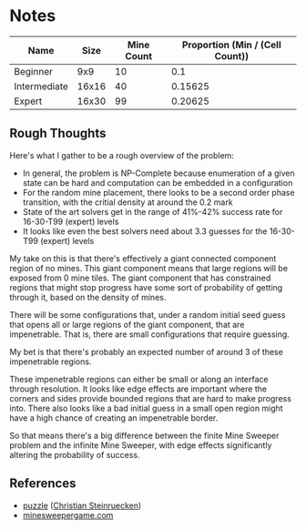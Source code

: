Notes
===

| Name | Size | Mine Count | Proportion (Min / (Cell Count)) |
|------|------|------------|------------|
| Beginner | 9x9 | 10 |  0.1 |
| Intermediate | 16x16 | 40 | 0.15625 |
| Expert | 16x30 | 99 | 0.20625 |

Rough Thoughts
---

Here's what I gather to be a rough overview of the problem:

* In general, the problem is NP-Complete because enumeration of a given
  state can be hard and computation can be embedded in a configuration
* For the random mine placement, there looks to be a second order phase
  transition, with the critial density at around the 0.2 mark
* State of the art solvers get in the range of 41%-42% success rate for
  16-30-T99 (expert) levels
* It looks like even the best solvers need about 3.3 guesses for the 16-30-T99 (expert)
  levels

My take on this is that there's effectively a giant connected component region
of no mines.
This giant component means that large regions will be exposed from 0 mine tiles.
The giant component that has constrained regions that might stop progress have
some sort of probability of getting through it, based on the density of mines.

There will be some configurations that, under a random initial seed guess that
opens all or large regions of the giant component, that are impenetrable.
That is, there are small configurations that require guessing.

My bet is that there's probably an expected number of around 3 of these impenetrable
regions.

These impenetrable regions can either be small or along an interface through resolution.
It looks like edge effects are important where the corners and sides provide bounded
regions that are hard to make progress into.
There also looks like a bad initial guess in a small open region might have a high
chance of creating an impenetrable border.

So that means there's a big difference between the finite Mine Sweeper problem
and the infinite Mine Sweeper, with edge effects significantly altering the probability
of success.


References
---

* [puzzle](https://q4.github.io/mines/index.html) ([Christian Steinruecken](https://q4.github.io/index.html))
* [minesweepergame.com](https://minesweepergame.com/websites.php)

